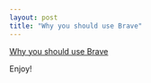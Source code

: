 ```yaml
---
layout: post
title: "Why you should use Brave"
---
```


[Why you should use Brave](https://t.co/qXLjrULaiL)

Enjoy!
